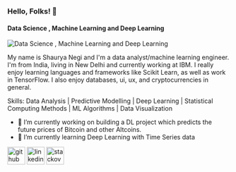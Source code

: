 ### Hello, Folks! 👋
#### Data Science , Machine Learning and Deep Learning
![Data Science , Machine Learning and Deep Learning](https://media-exp1.licdn.com/dms/image/C4E16AQEuqAaYpJiI0A/profile-displaybackgroundimage-shrink_350_1400/0/1626140149438?e=1631750400&v=beta&t=tuo3rbM-wOmx_RoBf7ydbDVvA-6xSKQjIne4ke_d-eU)

My name is Shaurya Negi and I'm a data analyst/machine learning engineer. I'm from India, living in New Delhi and currently working at IBM.
I really enjoy learning languages and frameworks like Scikit Learn, as well as work in TensorFlow. I also enjoy databases, ui, ux, and cryptocurrencies in general.

Skills: Data Analysis | Predictive Modelling | Deep Learning | Statistical Computing Methods | ML Algorithms | Data Visualization

- 🔭 I’m currently working on building a DL project which predicts the future prices of Bitcoin and other Altcoins. 
- 🌱 I’m currently learning Deep Learning with Time Series data 


[<img src='https://cdn.jsdelivr.net/npm/simple-icons@3.0.1/icons/github.svg' alt='github' height='40'>](https://github.com/https://github.com/shauryanegi)  [<img src='https://cdn.jsdelivr.net/npm/simple-icons@3.0.1/icons/linkedin.svg' alt='linkedin' height='40'>](https://www.linkedin.com/in/https://www.linkedin.com/in/shauryanegi//)  [<img src='https://cdn.jsdelivr.net/npm/simple-icons@3.0.1/icons/stackoverflow.svg' alt='stackoverflow' height='40'>](https://stackoverflow.com/users/https://stackoverflow.com/users/12883012/shauryanegi)  

